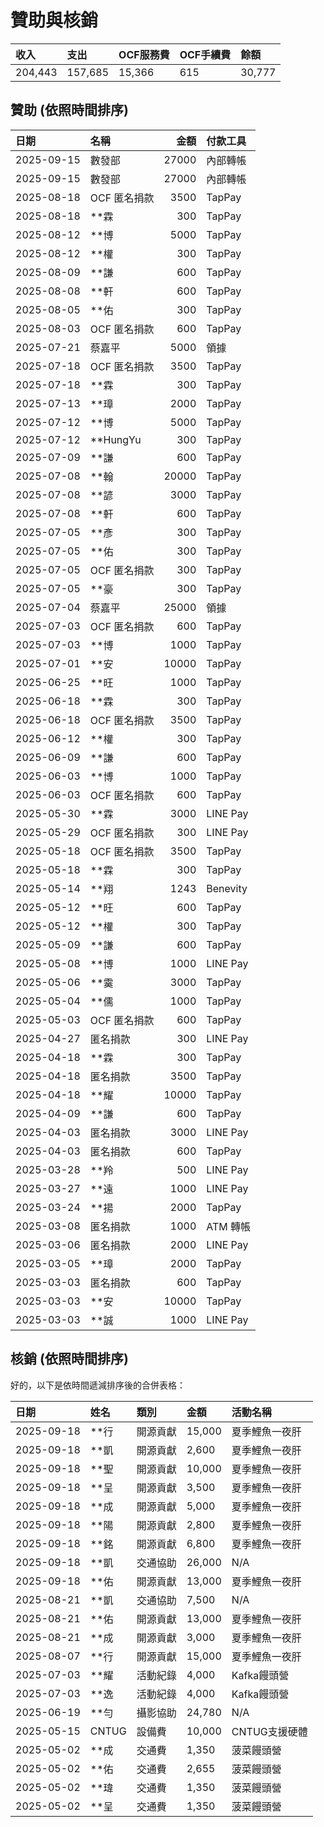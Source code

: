 # 贊助與核銷

| 收入 | 支出 | OCF服務費 | OCF手續費 | 餘額 |
| :--- | :--- | :--- | :--- | :--- |
| 204,443 | 157,685 | 15,366 | 615 | 30,777 |

## 贊助 (依照時間排序)

| 日期       | 名稱         |   金額 | 付款工具   |
|:-----------|:-------------|-------:|:-----------|
| 2025-09-15 | 數發部       |  27000 | 內部轉帳   |
| 2025-09-15 | 數發部       |  27000 | 內部轉帳   |
| 2025-08-18 | OCF 匿名捐款 |   3500 | TapPay     |
| 2025-08-18 | **霖       |    300 | TapPay     |
| 2025-08-12 | **博       |   5000 | TapPay     |
| 2025-08-12 | **權       |    300 | TapPay     |
| 2025-08-09 | **謙       |    600 | TapPay     |
| 2025-08-08 | **軒       |    600 | TapPay     |
| 2025-08-05 | **佑       |    300 | TapPay     |
| 2025-08-03 | OCF 匿名捐款 |    600 | TapPay     |
| 2025-07-21 | 蔡嘉平       |   5000 | 領據       |
| 2025-07-18 | OCF 匿名捐款 |   3500 | TapPay     |
| 2025-07-18 | **霖         |    300 | TapPay     |
| 2025-07-13 | **璋         |   2000 | TapPay     |
| 2025-07-12 | **博         |   5000 | TapPay     |
| 2025-07-12 | **HungYu     |    300 | TapPay     |
| 2025-07-09 | **謙         |    600 | TapPay     |
| 2025-07-08 | **翰         |  20000 | TapPay     |
| 2025-07-08 | **諺         |   3000 | TapPay     |
| 2025-07-08 | **軒         |    600 | TapPay     |
| 2025-07-05 | **彥         |    300 | TapPay     |
| 2025-07-05 | **佑         |    300 | TapPay     |
| 2025-07-05 | OCF 匿名捐款 |    300 | TapPay     |
| 2025-07-05 | **豪         |    300 | TapPay     |
| 2025-07-04 | 蔡嘉平       |  25000 | 領據       |
| 2025-07-03 | OCF 匿名捐款 |    600 | TapPay     |
| 2025-07-03 | **博         |   1000 | TapPay     |
| 2025-07-01 | **安         |  10000 | TapPay     |
| 2025-06-25 | **旺         |   1000 | TapPay     |
| 2025-06-18 | **霖         |    300 | TapPay     |
| 2025-06-18 | OCF 匿名捐款 |   3500 | TapPay     |
| 2025-06-12 | **權         |    300 | TapPay     |
| 2025-06-09 | **謙         |    600 | TapPay     |
| 2025-06-03 | **博         |   1000 | TapPay     |
| 2025-06-03 | OCF 匿名捐款 |    600 | TapPay     |
| 2025-05-30 | **霖         |   3000 | LINE Pay   |
| 2025-05-29 | OCF 匿名捐款 |    300 | LINE Pay   |
| 2025-05-18 | OCF 匿名捐款 |   3500 | TapPay     |
| 2025-05-18 | **霖         |    300 | TapPay     |
| 2025-05-14 | **翔         |   1243 | Benevity   |
| 2025-05-12 | **旺         |    600 | TapPay     |
| 2025-05-12 | **權         |    300 | TapPay     |
| 2025-05-09 | **謙         |    600 | TapPay     |
| 2025-05-08 | **博         |   1000 | LINE Pay   |
| 2025-05-06 | **霙         |   3000 | TapPay     |
| 2025-05-04 | **儒         |   1000 | TapPay     |
| 2025-05-03 | OCF 匿名捐款 |    600 | TapPay     |
| 2025-04-27 | 匿名捐款     |    300 | LINE Pay   |
| 2025-04-18 | **霖         |    300 | TapPay     |
| 2025-04-18 | 匿名捐款     |   3500 | TapPay     |
| 2025-04-18 | **耀         |  10000 | TapPay     |
| 2025-04-09 | **謙         |    600 | TapPay     |
| 2025-04-03 | 匿名捐款     |   3000 | LINE Pay   |
| 2025-04-03 | 匿名捐款     |    600 | TapPay     |
| 2025-03-28 | **羚         |    500 | LINE Pay   |
| 2025-03-27 | **遠         |   1000 | LINE Pay   |
| 2025-03-24 | **揚         |   2000 | TapPay     |
| 2025-03-08 | 匿名捐款     |   1000 | ATM 轉帳   |
| 2025-03-06 | 匿名捐款     |   2000 | LINE Pay   |
| 2025-03-05 | **璋         |   2000 | TapPay     |
| 2025-03-03 | 匿名捐款     |    600 | TapPay     |
| 2025-03-03 | **安         |  10000 | TapPay     |
| 2025-03-03 | **誠         |   1000 | LINE Pay   |


## 核銷 (依照時間排序)

好的，以下是依時間遞減排序後的合併表格：

| 日期 | 姓名 | 類別 | 金額 | 活動名稱 |
| :--- | :--- | :--- | :--- | :--- |
| 2025-09-18 | **行 | 開源貢獻 | 15,000 | 夏季鯉魚一夜肝 |
| 2025-09-18 | **凱 | 開源貢獻 | 2,600 | 夏季鯉魚一夜肝 |
| 2025-09-18 | **聖 | 開源貢獻 | 10,000 | 夏季鯉魚一夜肝 |
| 2025-09-18 | **呈 | 開源貢獻 | 3,500 | 夏季鯉魚一夜肝 |
| 2025-09-18 | **成 | 開源貢獻 | 5,000 | 夏季鯉魚一夜肝 |
| 2025-09-18 | **陽 | 開源貢獻 | 2,800 | 夏季鯉魚一夜肝 |
| 2025-09-18 | **銘 | 開源貢獻 | 6,800 | 夏季鯉魚一夜肝 |
| 2025-09-18 | **凱 | 交通協助 | 26,000 | N/A |
| 2025-09-18 | **佑 | 開源貢獻 | 13,000 | 夏季鯉魚一夜肝 |
| 2025-08-21 | **凱 | 交通協助 | 7,500 | N/A |
| 2025-08-21 | **佑 | 開源貢獻 | 13,000 | 夏季鯉魚一夜肝 |
| 2025-08-21 | **成 | 開源貢獻 | 3,000 | 夏季鯉魚一夜肝 |
| 2025-08-07 | **行 | 開源貢獻 | 15,000 | 夏季鯉魚一夜肝 |
| 2025-07-03 | **耀 | 活動紀錄 | 4,000 | Kafka饅頭營 |
| 2025-07-03 | **逸 | 活動紀錄 | 4,000 | Kafka饅頭營 |
| 2025-06-19 | **勻 | 攝影協助 | 24,780 | N/A |
| 2025-05-15 | CNTUG | 設備費 | 10,000 | CNTUG支援硬體 |
| 2025-05-02 | **成 | 交通費 | 1,350 | 菠菜饅頭營 |
| 2025-05-02 | **佑 | 交通費 | 2,655 | 菠菜饅頭營 |
| 2025-05-02 | **瑋 | 交通費 | 1,350 | 菠菜饅頭營 |
| 2025-05-02 | **呈 | 交通費 | 1,350 | 菠菜饅頭營 |

